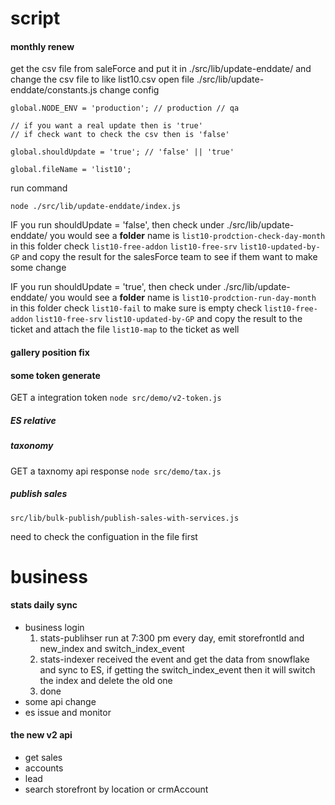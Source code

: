 # script
#### monthly renew
get the csv file from saleForce and put it in ./src/lib/update-enddate/
and change the csv file to like list10.csv
open file ./src/lib/update-enddate/constants.js
change config
```
global.NODE_ENV = 'production'; // production // qa

// if you want a real update then is 'true'
// if check want to check the csv then is 'false'

global.shouldUpdate = 'true'; // 'false' || 'true'

global.fileName = 'list10';
```
run command
```
node ./src/lib/update-enddate/index.js
```

IF you run shouldUpdate = 'false', then check under ./src/lib/update-enddate/ you would see a **folder** name is
`list10-prodction-check-day-month`
in this folder
check
`list10-free-addon`
`list10-free-srv`
`list10-updated-by-GP`
and copy the result for the salesForce team to see if them want to make some change

IF you run shouldUpdate = 'true', then check under ./src/lib/update-enddate/ you would see a **folder** name is
`list10-prodction-run-day-month`
in this folder
check
`list10-fail` to make sure is empty
check
`list10-free-addon`
`list10-free-srv`
`list10-updated-by-GP`
and copy the result to the ticket
and attach the file
`list10-map` to the ticket as well

#### gallery position fix

#### some token generate
GET a integration token
`node src/demo/v2-token.js`


##### ES relative

##### taxonomy
GET a taxnomy api response
`node src/demo/tax.js`

##### publish sales
`src/lib/bulk-publish/publish-sales-with-services.js`

need to check the configuation in the file first


# business
#### stats daily sync
 - business login
    1. stats-publihser run at 7:300 pm every day, emit storefrontId and new_index and switch_index_event
    2. stats-indexer received the event and get the data from snowflake and sync to ES, if getting the switch_index_event then it will switch the index and delete the old one
    3. done
 - some api change
 - es issue and monitor
#### the new v2 api
 - get sales
 - accounts
 - lead
 - search storefront by location or crmAccount




